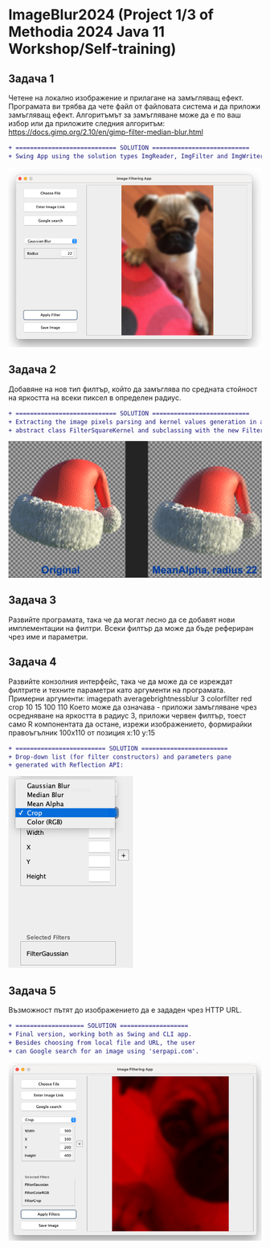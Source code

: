# ImageBlur2024 (Project 1/3 of Methodia 2024 Java 11 Workshop/Self-training)

## Задача 1

Четене на локално изображение и прилагане на замъгляващ ефект.   
Програмата ви трябва да чете файл от файловата система и да приложи замъгляващ ефект.
Алгоритъмът за замъгляване може да е по ваш избор или да приложите следния алгоритъм:
https://docs.gimp.org/2.10/en/gimp-filter-median-blur.html

````diff
+ ============================ SOLUTION =========================== 
+ Swing App using the solution types ImgReader, ImgFilter and ImgWriter
````
![](https://github.com/Stefan-B-K/Java_ImageBlur2024/blob/main/src/main/resources/images/Screenshot1.png)

## Задача 2
Добавяне на нов тип филтър, който да замъглява по средната стойност на яркостта на всеки пиксел в определен радиус.

````diff
+ ============================ SOLUTION =========================== 
+ Extracting the image pixels parsing and kernel values generation in an 
+ abstract class FilterSquareKernel and subclassing with the new FilterMeanAlpha:
````
![](https://github.com/Stefan-B-K/Java_ImageBlur2024/blob/main/src/main/resources/images/Screenshot2.png)

## Задача 3
Развийте програмата, така че да могат лесно да се добавят нови имплементации на филтри. Всеки филтър да може да бъде рефериран чрез име и параметри.

## Задача 4
Развийте конзолния интерфейс, така че да може да се изреждат филтрите и техните параметри като аргументи на програмата.
Примерни аргументи:
imagepath averagebrightnessblur 3 colorfilter red crop 10 15 100 110
Което може да означава - приложи замъгляване чрез осредняване на яркостта в радиус 3, приложи червен филтър, тоест само R компонентата да остане, изрежи изображението, формирайки правоъгълник 100x110 от позиция x:10 y:15

````diff
+ ========================= SOLUTION ======================== 
+ Drop-down list (for filter constructors) and parameters pane 
+ generated with Reflection API:
````
![](https://github.com/Stefan-B-K/Java_ImageBlur2024/blob/main/src/main/resources/images/Screenshot3.png)

## Задача 5
Възможност пътят до изображението да е зададен чрез HTTP URL.

````diff
+ =================== SOLUTION ===================
+ Final version, working both as Swing and CLI app. 
+ Besides choosing from local file and URL, the user
+ can Google search for an image using 'serpapi.com'. 
````
![](https://github.com/Stefan-B-K/Java_ImageBlur2024/blob/main/src/main/resources/images/Screenshot4.png)
